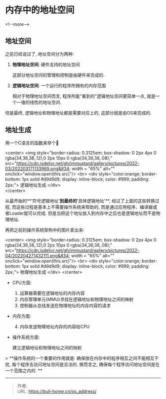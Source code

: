 # 内存中的地址空间


&lt;!--more--&gt;



## 地址空间

之前已经说过了, 地址空间分为两种: 

1. **物理地址空间**: 硬件支持的地址空间

   这部分地址空间的管理和控制是由硬件来完成的. 

2. **逻辑地址空间**: 一个运行的程序所拥有的内存范围

   相对于物理地址空间而言, 程序所能&#34;看到的&#34;逻辑地址空间更简单一点, 就是一个一维的线性的地址空间. 

但是最终, 逻辑地址和物理地址都是需要对应上的, 这部分就是由OS来完成的.   



## 地址生成

用一个C语言的函数来举个🌰

&lt;center&gt;
    &lt;img style=&#34;border-radius: 0.3125em;
    box-shadow: 0 2px 4px 0 rgba(34,36,38,.12),0 2px 10px 0 rgba(34,36,38,.08);&#34; 
    src=&#34;https://cdn.jsdelivr.net/gh/immustard/gallery/pictures/2022-03/202203171133969.png&#34; width = &#34;65%&#34; alt=&#34;&#34; onclick=&#34;window.open(this.src)&#34;/&gt;
    &lt;br&gt;
    &lt;div style=&#34;color:orange; border-bottom: 1px solid #d9d9d9;
    display: inline-block;
    color: #999;
    padding: 2px;&#34;&gt;
      逻辑地址生成
  	&lt;/div&gt;   
&lt;/center&gt;


从最开始的**&#39;符号逻辑地址&#39;**到最终的**&#39;具体逻辑地址&#39;**, 经过了上面的这些转换过程, 而这些过程是基本上不需要操作系统来帮助的, 而是通过应用程序、编译器或者Loader就可以完成.  但是当把这个地址放入到内存中之后也是逻辑地址而不是物理地址. 



再把之前的操作系统架构中的图片拿出来:

&lt;center&gt;
    &lt;img style=&#34;border-radius: 0.3125em;
    box-shadow: 0 2px 4px 0 rgba(34,36,38,.12),0 2px 10px 0 rgba(34,36,38,.08);&#34; 
    src=&#34;https://cdn.jsdelivr.net/gh/immustard/gallery/pictures/2022-04/202204271432111.png&#34; width = &#34;65%&#34; alt=&#34;&#34; onclick=&#34;window.open(this.src)&#34;/&gt;
    &lt;br&gt;
    &lt;div style=&#34;color:orange; border-bottom: 1px solid #d9d9d9;
    display: inline-block;
    color: #999;
    padding: 2px;&#34;&gt;
      物理地址生成
  	&lt;/div&gt;
&lt;/center&gt;


* CPU方面: 

  1. 运算器需要在逻辑地址的内存内容
  2. 内存管理单元(MMU)寻找在逻辑地址和物理地址之间的映射
  3. 控制器从总线发送在物理地址的内存内容的请求

* 内存方面:

  4. 内存发送物理地址内存的内容给CPU

* 操作系统方面:

  建立逻辑地址和物理地址之间的映射



&gt;  **操作系统的一个重要的作用就是: 确保放在内存中的程序相互之间不能相互干扰, 每个程序去访问地址空间是合法的. 换而言之, 确保每个程序访问地址空间是在一个范围之内的.  **


---

> 作者:   
> URL: https://buli-home.cn/os_address/  

